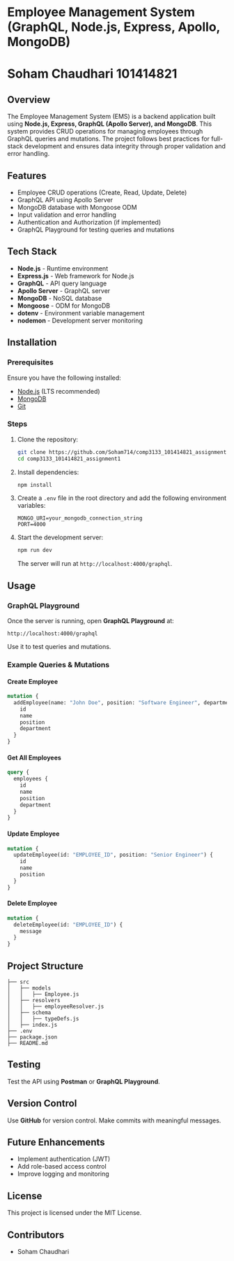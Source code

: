 # Employee Management System (GraphQL, Node.js, Express, Apollo, MongoDB)

# Soham Chaudhari 101414821

## Overview
The Employee Management System (EMS) is a backend application built using **Node.js, Express, GraphQL (Apollo Server), and MongoDB**. This system provides CRUD operations for managing employees through GraphQL queries and mutations. The project follows best practices for full-stack development and ensures data integrity through proper validation and error handling.

## Features
- Employee CRUD operations (Create, Read, Update, Delete)
- GraphQL API using Apollo Server
- MongoDB database with Mongoose ODM
- Input validation and error handling
- Authentication and Authorization (if implemented)
- GraphQL Playground for testing queries and mutations

## Tech Stack
- **Node.js** - Runtime environment
- **Express.js** - Web framework for Node.js
- **GraphQL** - API query language
- **Apollo Server** - GraphQL server
- **MongoDB** - NoSQL database
- **Mongoose** - ODM for MongoDB
- **dotenv** - Environment variable management
- **nodemon** - Development server monitoring

## Installation

### Prerequisites
Ensure you have the following installed:
- [Node.js](https://nodejs.org/) (LTS recommended)
- [MongoDB](https://www.mongodb.com/)
- [Git](https://git-scm.com/)

### Steps
1. Clone the repository:
   ```sh
   git clone https://github.com/Soham714/comp3133_101414821_assignment1.git
   cd comp3133_101414821_assignment1
   ```
2. Install dependencies:
   ```sh
   npm install
   ```
3. Create a `.env` file in the root directory and add the following environment variables:
   ```env
   MONGO_URI=your_mongodb_connection_string
   PORT=4000
   ```
4. Start the development server:
   ```sh
   npm run dev
   ```
   The server will run at `http://localhost:4000/graphql`.

## Usage
### GraphQL Playground
Once the server is running, open **GraphQL Playground** at:
```
http://localhost:4000/graphql
```
Use it to test queries and mutations.

### Example Queries & Mutations
#### Create Employee
```graphql
mutation {
  addEmployee(name: "John Doe", position: "Software Engineer", department: "IT") {
    id
    name
    position
    department
  }
}
```
#### Get All Employees
```graphql
query {
  employees {
    id
    name
    position
    department
  }
}
```
#### Update Employee
```graphql
mutation {
  updateEmployee(id: "EMPLOYEE_ID", position: "Senior Engineer") {
    id
    name
    position
  }
}
```
#### Delete Employee
```graphql
mutation {
  deleteEmployee(id: "EMPLOYEE_ID") {
    message
  }
}
```

## Project Structure
```
├── src
│   ├── models
│   │   ├── Employee.js
│   ├── resolvers
│   │   ├── employeeResolver.js
│   ├── schema
│   │   ├── typeDefs.js
│   ├── index.js
├── .env
├── package.json
├── README.md
```

## Testing
Test the API using **Postman** or **GraphQL Playground**.

## Version Control
Use **GitHub** for version control. Make commits with meaningful messages.

## Future Enhancements
- Implement authentication (JWT)
- Add role-based access control
- Improve logging and monitoring

## License
This project is licensed under the MIT License.

## Contributors
- Soham Chaudhari

